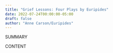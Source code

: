 ```yaml
---
title: "Grief Lessons: Four Plays by Euripides"
date: 2022-07-24T00:00:00-05:00
draft: false
author: "Anne Carson/Euripides"
---
```


SUMMARY

<!--more-->

CONTENT
